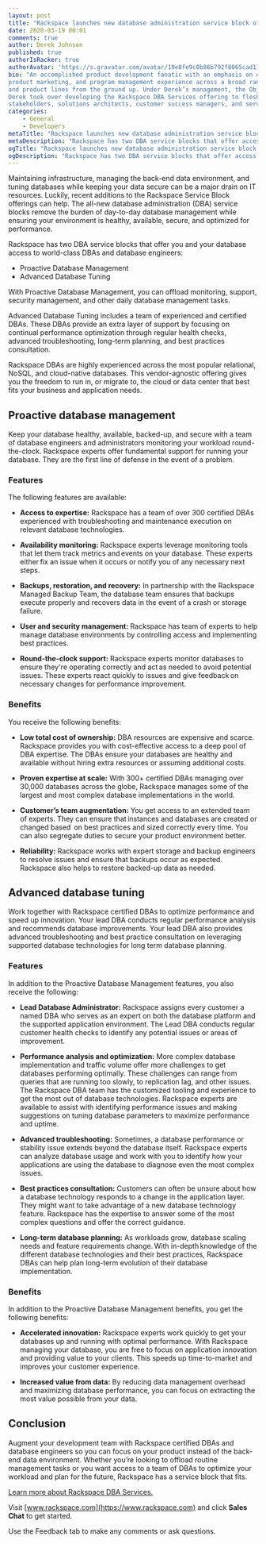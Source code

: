 ```yaml
---
layout: post
title: "Rackspace launches new database administration service block offerings"
date: 2020-03-19 00:01
comments: true
author: Derek Johnson
published: true
authorIsRacker: true
authorAvatar: 'https://s.gravatar.com/avatar/19e8fe9c0b86b792f8065cad11364cf7'
bio: "An accomplished product development fanatic with an emphasis on execution, Derek has significant product management,
product marketing, and program management experience across a broad range of industries with a track record for growing businesses
and product lines from the ground up. Under Derek’s management, the ObjectRocket MongoDB and Redis offering grew extensively. In 2019,
Derek took over developing the Rackspace DBA Services offering to flesh out the capabilities while working side by side with sales
stakeholders, solutions architects, customer success managers, and service delivery engineers."
categories:
    - General
    - Developers
metaTitle: "Rackspace launches new database administration service block offerings"
metaDescription: "Rackspace has two DBA service blocks that offer access to world-class DBAs and database engineers at the level of support you and your database need. "
ogTitle: "Rackspace launches new database administration service block offerings"
ogDescription: "Rackspace has two DBA service blocks that offer access to world-class DBAs and database engineers at the level of support you and your database need."
---
```


Maintaining infrastructure, managing the back-end data environment, and tuning databases while keeping your data secure can be a major drain on IT resources.
Luckily, recent additions to the Rackspace Service Block offerings can help. The all-new database administration (DBA) service blocks remove the burden of
day-to-day database management while ensuring your environment is healthy, available, secure, and optimized for performance.

<!-- more -->

Rackspace has two DBA service blocks that offer you and your database access to world-class DBAs and database engineers:

- Proactive Database Management
- Advanced Database Tuning

With Proactive Database Management, you can offload monitoring, support, security management, and other daily database management tasks.

Advanced Database Tuning includes a team of experienced and certified DBAs. These DBAs provide an extra layer of support by focusing on
continual performance optimization through regular health checks, advanced troubleshooting, long-term planning, and best practices consultation.

Rackspace DBAs are highly experienced across the most popular relational, NoSQL, and cloud-native databases. This
vendor-agnostic offering
gives you the freedom to run in, or migrate to, the cloud or data center that best fits your business and application needs.

## Proactive database management

Keep your database healthy, available, backed-up, and secure with a team of database engineers and administrators
monitoring your workload round-the-clock. Rackspace experts offer fundamental support for running your database.
They are the first line of defense in the event of a problem.

### Features

The following features are available:

- **Access to expertise:** Rackspace has a team of over 300 certified DBAs experienced with troubleshooting and maintenance execution on relevant database technologies.

- **Availability monitoring:** Rackspace experts leverage monitoring tools that let them track metrics and events on your database. These experts either fix
an issue when it occurs or notify you of any necessary next steps. 

- **Backups, restoration, and recovery:** In partnership with the Rackspace Managed Backup Team, the database team ensures that backups execute properly and recovers
data in the event of a crash or storage failure.

- **User and security management:** Rackspace has team of experts to help manage database environments by controlling access and implementing best practices.

- **Round-the-clock support:** Rackspace experts monitor databases to ensure they're operating correctly and act as needed to avoid potential issues.
These experts react quickly to issues and give feedback on necessary changes for performance improvement.

### Benefits

You receive the following benefits:

- **Low total cost of ownership:** DBA resources are expensive and scarce. Rackspace provides you with cost-effective access to a deep pool of DBA expertise. The DBAs ensure your databases are healthy and available without hiring extra resources or assuming additional costs.

- **Proven expertise at scale:** With 300+ certified DBAs managing over 30,000 databases across the globe, Rackspace manages some of the largest and
most complex database implementations in the world.

- **Customer’s team augmentation:** You get access to an extended team of experts. They can ensure that instances and databases are created or changed based 
on best practices and sized correctly every time. You can also segregate duties to secure your product environment better.

- **Reliability:** Rackspace works with expert storage and backup engineers to resolve issues and ensure that backups occur as expected. Rackspace also helps to restore backed-up data as needed.

## Advanced database tuning

Work together with Rackspace certified DBAs to optimize performance and speed up innovation. Your lead DBA conducts regular performance analysis and recommends database improvements. Your lead DBA also provides advanced troubleshooting and best practice consultation on leveraging supported database technologies for long term database planning.

### Features

In addition to the Proactive Database Management features, you also receive the following:

- **Lead Database Administrator:** Rackspace assigns every customer a named DBA who serves as an expert on both the database platform and the supported application environment.
The Lead DBA conducts regular customer health checks to identify any potential issues or areas of improvement.

- **Performance analysis and optimization:** More complex database implementation and traffic volume offer more challenges to get databases performing
optimally. These challenges can range from queries that are running too slowly, to replication lag, and other issues. The Rackspace DBA team has the customized tooling
and experience to get the most out of database technologies. Rackspace experts are available to assist with identifying performance issues and making suggestions
on tuning database parameters to maximize performance and uptime.

- **Advanced troubleshooting:** Sometimes, a database performance or stability issue extends beyond the database itself. Rackspace experts can analyze
database usage and work with you to identify how your applications are using the database to diagnose even the most complex issues.

- **Best practices consultation:** Customers can often be unsure about how a database technology responds to a change in the application layer. They might want to
take advantage of a new database technology feature. Rackspace has the expertise to answer some of the most complex questions and offer the correct guidance.

- **Long-term database planning:** As workloads grow, database scaling needs and feature requirements change. With in-depth knowledge of the different database
technologies and their best practices, Rackspace DBAs can help plan long-term evolution of their database implementation.

### Benefits

In addition to the Proactive Database Management benefits, you get the following benefits:

- **Accelerated innovation:** Rackspace experts work quickly to get your databases up and running with optimal performance.
With Rackspace managing your database, you are free to focus on application innovation and providing value to your clients.
This speeds up time-to-market and improves your customer experience.

- **Increased value from data:** By reducing data management overhead and maximizing database performance, you can focus on extracting the most value possible from your data.

## Conclusion

Augment your development team with Rackspace certified DBAs and database engineers so you can focus on your product instead of
the back-end data environment. Whether you’re looking to offload routine management tasks or you want
access to a team of DBAs to optimize your workload and plan for the future, Rackspace has a service block that fits.


<a class="cta blue" id="cta" href="https://www.rackspace.com/data/dba-services">Learn more about Rackspace DBA Services.</a>

Visit [www.rackspace.com](https://www.rackspace.com) and click **Sales Chat**
to get started.

Use the Feedback tab to make any comments or ask questions.

